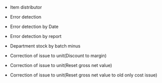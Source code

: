 * Item distributor 

* Error detection 

* Error detection by Date 

* Error detection by report 

* Department stock by batch minus

* Correction of issue to unit(Discount to margin)

* Correction of issue to unit(Reset gross net value)

* Correction of issue to unit(Reset gross net value to old only cost issue)